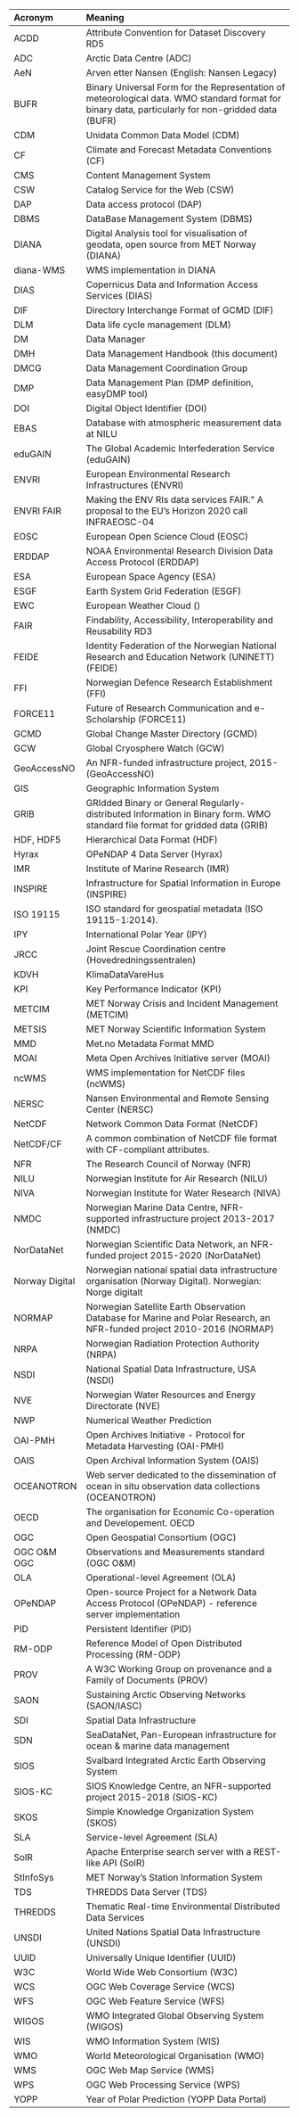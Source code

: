 |Acronym|Meaning|
|:----|:----|
|ACDD|Attribute Convention for Dataset Discovery RD5|
|ADC|Arctic Data Centre (ADC)|
|AeN|Arven etter Nansen (English: Nansen Legacy)|
|BUFR|Binary Universal Form for the Representation of meteorological data. WMO standard format for binary data, particularly for non-gridded data (BUFR)|
|CDM|Unidata Common Data Model (CDM)|
|CF|Climate and Forecast Metadata Conventions (CF)|
|CMS|Content Management System|
|CSW|Catalog Service for the Web (CSW)|
|DAP|Data access protocol (DAP)|
|DBMS|DataBase Management System (DBMS)|
|DIANA|Digital Analysis tool for visualisation of geodata, open source from MET Norway (DIANA)|
|diana-WMS|WMS implementation in DIANA|
|DIAS|Copernicus Data and Information Access Services (DIAS)|
|DIF|Directory Interchange Format of GCMD (DIF)|
|DLM|Data life cycle management (DLM)|
|DM|Data Manager|
|DMH|Data Management Handbook (this document)|
|DMCG|Data Management Coordination Group|
|DMP|Data Management Plan (DMP definition, easyDMP tool)|
|DOI|Digital Object Identifier (DOI)|
|EBAS|Database with atmospheric measurement data at NILU|
|eduGAIN|The Global Academic Interfederation Service (eduGAIN)|
|ENVRI|European Environmental Research Infrastructures (ENVRI)|
|ENVRI FAIR|Making the ENV RIs data services FAIR." A proposal to the EU’s Horizon 2020 call INFRAEOSC-04
|EOSC| European Open Science Cloud (EOSC)
|ERDDAP|NOAA Environmental Research Division Data Access Protocol (ERDDAP)
|ESA|European Space Agency (ESA)
|ESGF|Earth System Grid Federation (ESGF)
|EWC|European Weather Cloud ()
|FAIR|Findability, Accessibility, Interoperability and Reusability RD3
|FEIDE|Identity Federation of the Norwegian National Research and Education Network (UNINETT) (FEIDE)
|FFI|Norwegian Defence Research Establishment (FFI)
|FORCE11|Future of Research Communication and e-Scholarship (FORCE11)
|GCMD|Global Change Master Directory (GCMD)
|GCW|Global Cryosphere Watch (GCW)
|GeoAccessNO|An NFR-funded infrastructure project, 2015- (GeoAccessNO)
|GIS|Geographic Information System
|GRIB|GRIdded Binary or General Regularly-distributed Information in Binary form. WMO standard file format for gridded data (GRIB)
|HDF, HDF5|Hierarchical Data Format (HDF)
|Hyrax|OPeNDAP 4 Data Server (Hyrax)
|IMR|Institute of Marine Research (IMR)
|INSPIRE|Infrastructure for Spatial Information in Europe (INSPIRE)
|ISO 19115|ISO standard for geospatial metadata (ISO 19115-1:2014).
|IPY|International Polar Year (IPY)
|JRCC|Joint Rescue Coordination centre (Hovedredningssentralen)
|KDVH|KlimaDataVareHus
|KPI|Key Performance Indicator (KPI)
|METCIM|MET Norway Crisis and Incident Management (METCIM)
|METSIS|MET Norway Scientific Information System
|MMD|Met.no Metadata Format MMD
|MOAI|Meta Open Archives Initiative server (MOAI)
|ncWMS|WMS implementation for NetCDF files (ncWMS)
|NERSC|Nansen Environmental and Remote Sensing Center (NERSC)
|NetCDF|Network Common Data Format (NetCDF)
|NetCDF/CF|A common combination of NetCDF file format with CF-compliant attributes.
|NFR|The Research Council of Norway (NFR)
|NILU|Norwegian Institute for Air Research (NILU)
|NIVA|Norwegian Institute for Water Research (NIVA)
|NMDC|Norwegian Marine Data Centre, NFR-supported infrastructure project 2013-2017 (NMDC)
|NorDataNet|Norwegian Scientific Data Network, an NFR-funded project 2015-2020 (NorDataNet)
|Norway Digital|Norwegian national spatial data infrastructure organisation (Norway Digital). Norwegian: Norge digitalt
|NORMAP|Norwegian Satellite Earth Observation Database for Marine and Polar Research, an NFR-funded project 2010-2016 (NORMAP)
|NRPA|Norwegian Radiation Protection Authority (NRPA)
|NSDI|National Spatial Data Infrastructure, USA (NSDI)
|NVE|Norwegian Water Resources and Energy Directorate (NVE)
|NWP|Numerical Weather Prediction
OAI-PMH|Open Archives Initiative - Protocol for Metadata Harvesting (OAI-PMH)
|OAIS|Open Archival Information System (OAIS)
|OCEANOTRON|Web server dedicated to the dissemination of ocean in situ observation data collections (OCEANOTRON)
|OECD|The organisation for Economic Co-operation and Developement. OECD
|OGC|Open Geospatial Consortium (OGC)
|OGC O&M OGC|Observations and Measurements standard (OGC O&M)
|OLA|Operational-level Agreement (OLA)
|OPeNDAP|Open-source Project for a Network Data Access Protocol (OPeNDAP) - reference server implementation
|PID|Persistent Identifier (PID)
|RM-ODP|Reference Model of Open Distributed Processing (RM-ODP)
|PROV|A W3C Working Group on provenance and a Family of Documents (PROV)
|SAON|Sustaining Arctic Observing Networks (SAON/IASC)
|SDI|Spatial Data Infrastructure
|SDN|SeaDataNet, Pan-European infrastructure for ocean & marine data management
|SIOS|Svalbard Integrated Arctic Earth Observing System
|SIOS-KC|SIOS Knowledge Centre, an NFR-supported project 2015-2018 (SIOS-KC)
|SKOS|Simple Knowledge Organization System (SKOS)
|SLA|Service-level Agreement (SLA)
|SolR|Apache Enterprise search server with a REST-like API (SolR)
|StInfoSys|MET Norway’s Station Information System
|TDS|THREDDS Data Server (TDS)
|THREDDS|Thematic Real-time Environmental Distributed Data Services
|UNSDI|United Nations Spatial Data Infrastructure (UNSDI)
|UUID|Universally Unique Identifier (UUID)
|W3C|World Wide Web Consortium (W3C)
|WCS|OGC Web Coverage Service (WCS)
|WFS|OGC Web Feature Service (WFS)
|WIGOS|WMO Integrated Global Observing System (WIGOS)
|WIS|WMO Information System (WIS)
|WMO|World Meteorological Organisation (WMO)
|WMS|OGC Web Map Service (WMS)
|WPS|OGC Web Processing Service (WPS)
|YOPP|Year of Polar Prediction (YOPP Data Portal)|
